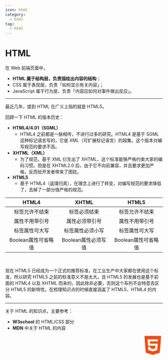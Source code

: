 ```yaml
---
icon: html
category:
  - html
tag:
  - html
---
```

# HTML

在 Web 前端页面中，

* **HTML 属于结构层，负责描绘出内容的结构**；
* CSS 属于表现层，负责「如何显示有关内容」；
* JavaScript 属于行为层，负责「内容应如何对事件做出反应」。

<hr>

最近几年，提到 HTML 在广义上指的就是 HTML5。

回顾一下 HTML 的版本历史：

* **HTML4/4.01（SGML）**
  * HTML4 之前都是一脉相传，不进行过多的研究。HTML4 是基于 SGML 这种标记语言写的，它是 XML（可扩展标记语言）的超集。这个版本对编写规范的要求不高。
* **XHTML（XML）**
  * 为了规范，基于 XML 衍生出了 XHTML，这个标准能够严格约束大家的编码习惯。但是在 XHTML2.0 后，由于它不向前兼容，并且要求更加严格，反而给开发者带来了困扰。
* **HTML5**
  * 基于 HTML4（返璞归真），在理念上进行了转变，对编写规范的要求降低了，去掉了一部分很严格的规范。

| HTML4              | XHTML              | HTML5              |
| :----------------: |:------------------:| :-----------------:|
| 标签允许不结束      | 标签必须结束         | 标签允许不结束      |
| 属性不用带引号      | 属性必须带引号       | 属性不用带引号      |
| 标签属性可大写      | 标签属性必须小写     | 标签属性可大写       |
| Boolean属性可省略值 | Boolean属性必须写值  | Boolean属性可省略值 |

<br>

现在 HTML5 已经成为一个正式的推荐标准，在工业生产中大家都在使用这个标准，所以研究 HTML5 之前的标准意义不是太大。且 HTML5 的发展也是基于前面的 HTML4 以及 XHTML 而来的，因此除非必要，否则这个系列不会特意去区分 HTML5 的新特性。在梳理知识点的时候直接涵盖了 HTML5、HTML4 的内容。

<hr>

关于 HTML 的知识点，主要参考：

* **W3school** 的 HTML/CSS 部分
* **MDN** 中关于 HTML 的内容

<div style="text-align: right">
  <svg t="1594540244644" class="icon" viewBox="0 0 1024 1024" version="1.1" xmlns="http://www.w3.org/2000/svg" p-id="837" width="64" height="64"><path d="M89.088 59.392l62.464 803.84c1.024 12.288 9.216 22.528 20.48 25.6L502.784 993.28c6.144 2.048 12.288 2.048 18.432 0l330.752-104.448c11.264-4.096 19.456-14.336 20.48-25.6l62.464-803.84c1.024-17.408-12.288-31.744-29.696-31.744H118.784c-17.408 0-31.744 14.336-29.696 31.744z" fill="#FC490B" p-id="838"></path><path d="M774.144 309.248h-409.6l12.288 113.664h388.096l-25.6 325.632-227.328 71.68-227.328-71.68-13.312-169.984h118.784v82.944l124.928 33.792 123.904-33.792 10.24-132.096H267.264L241.664 204.8h540.672z" fill="#FFFFFF" p-id="839"></path></svg>
</div>
